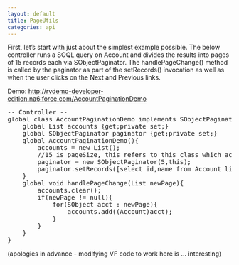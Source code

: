 ```yaml
---
layout: default
title: PageUtils
categories: api
---
```


First, let’s start with just about the simplest example possible. The below controller runs a SOQL query on Account and divides the results into pages of 15 records each via SObjectPaginator. The handlePageChange() method is called by the paginator as part of the setRecords() invocation as well as when the user clicks on the Next and Previous links.

Demo: http://rvdemo-developer-edition.na6.force.com/AccountPaginationDemo
<pre class="brush: java">
-- Controller --
global class AccountPaginationDemo implements SObjectPaginatorListener {
	global List<Account> accounts {get;private set;}
	global SObjectPaginator paginator {get;private set;}
	global AccountPaginationDemo(){
		accounts = new List<Account>();
		//15 is pageSize, this refers to this class which acts as listener to paginator
		paginator = new SObjectPaginator(5,this);
		paginator.setRecords([select id,name from Account limit 100]);
	}
	global void handlePageChange(List<SObject> newPage){
		accounts.clear();
		if(newPage != null){
			for(SObject acct : newPage){
				accounts.add((Account)acct);
			}
		}
	}
}
</pre>

(apologies in advance - modifying VF code to work here is ... interesting)
